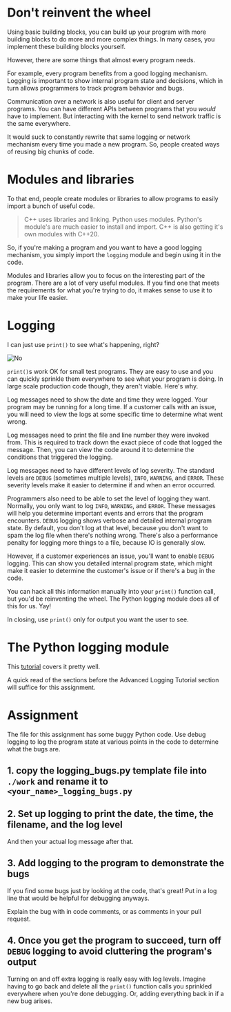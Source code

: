 # Don't reinvent the wheel
Using basic building blocks, you can build up your program with more building
blocks to do more and more complex things. In many cases, you implement these
building blocks yourself.

However, there are some things that almost every program needs.

For example, every program benefits from a good logging mechanism.
Logging is important to show internal program state and decisions,
which in turn allows programmers to track program behavior and bugs.

Communication over a network is also useful for client and server
programs. You can have different APIs between programs that you
*would* have to implement. But interacting with the kernel to send
network traffic is the same everywhere.

It would suck to constantly rewrite that same logging or network mechanism
every time you made a new program. So, people created ways of reusing big
chunks of code.


# Modules and libraries
To that end, people create modules or libraries to allow programs to easily
import a bunch of useful code.

> C++ uses libraries and linking. Python uses modules. Python's
> module's are much easier to install and import. C++ is also getting
> it's own modules with C++20.

So, if you're making a program and you want to have a good logging
mechanism, you simply import the `logging` module and begin using
it in the code.

Modules and libraries allow you to focus on the interesting part
of the program. There are a lot of very useful modules. If you find one
that meets the requirements for what you're trying to do, it makes
sense to use it to make your life easier.


# Logging
I can just use `print()` to see what's happening, right?

![No](https://media.giphy.com/media/12XMGIWtrHBl5e/giphy.gif)

`print()`s work OK for small test programs. They are easy to use and you can
quickly sprinkle them everywhere to see what your program is doing. In large
scale production code though, they aren't viable. Here's why.

Log messages need to show the date and time they were logged. Your program may
be running for a long time. If a customer calls with an issue, you will need to
view the logs at some specific time to determine what went wrong.

Log messages need to print the file and line number they were invoked from.
This is required to track down the exact piece of code that logged the
message. Then, you can view the code around it to determine the conditions
that triggered the logging.

Log messages need to have different levels of log severity. The standard levels
are `DEBUG` (sometimes multiple levels), `INFO`, `WARNING`, and `ERROR`.
These severity levels make it easier to determine if and when an error occurred.

Programmers also need to be able to set the level of logging they want. Normally,
you only want to log `INFO`, `WARNING`, and `ERROR`. These messages will help
you determine important events and errors that the program encounters. `DEBUG`
logging shows verbose and detailed internal program state. By default, you don't
log at that level, because you don't want to spam the log file when there's
nothing wrong. There's also a performance penalty for logging more things to a
file, because IO is generally slow.

However, if a customer experiences an issue, you'll want to enable `DEBUG` logging.
This can show you detailed internal program state, which might make it easier
to determine the customer's issue or if there's a bug in the code.

You can hack all this information manually into your `print()` function
call, but you'd be reinventing the wheel. The Python logging module does all of
this for us. Yay!

In closing, use `print()` only for output you want the user to see.


# The Python logging module

This [tutorial](https://docs.python.org/3/howto/logging.html#logging-basic-tutorial) covers
it pretty well.

A quick read of the sections before the Advanced Logging Tutorial section will
suffice for this assignment.


# Assignment
The file for this assignment has some buggy Python code. Use debug logging
to log the program state at various points in the code to determine what
the bugs are.

## 1. copy the logging_bugs.py template file into `./work` and rename it to `<your_name>_logging_bugs.py`

## 2. Set up logging to print the date, the time, the filename, and the log level

And then your actual log message after that.

## 3. Add logging to the program to demonstrate the bugs

If you find some bugs just by looking at the code, that's great! Put in a
log line that would be helpful for debugging anyways.

Explain the bug with in code comments, or as comments in your pull request.

## 4. Once you get the program to succeed, turn off `DEBUG` logging to avoid cluttering the program's output

Turning on and off extra logging is really easy with log levels. Imagine having
to go back and delete all the `print()` function calls you sprinkled everywhere
when you're done debugging. Or, adding everything back in if a new bug arises.


